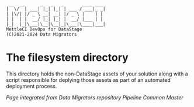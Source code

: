      __  __      _   _   _       ____ ___
    |  \/  | ___| |_| |_| | ___ / ___|_ _|
    | |\/| |/ _ \ __| __| |/ _ \ |    | |
    | |  | |  __/ |_| |_| |  __/ |___ | |
    |_|  |_|\___|\__|\__|_|\___|\____|___|
    MettleCI DevOps for DataStage
    (C)2021-2024 Data Migrators

# The filesystem directory

This directory holds the non-DataStage assets of your solution along with a
script responsible for deplying those assets as part of an automated deployment
process.

_Page integrated from Data Migrators repository Pipeline Common Master_